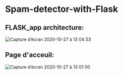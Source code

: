 # Spam-detector-with-Flask

## FLASK_app architecture:
![Capture d’écran 2020-10-27 à 13 04 53](https://user-images.githubusercontent.com/55605157/97299685-a5548a80-1855-11eb-9d88-210baf867156.png)

## Page d'acceuil:

![Capture d’écran 2020-10-27 à 13 01 00](https://user-images.githubusercontent.com/55605157/97299127-c5377e80-1854-11eb-9eed-62171a3227a7.png)
